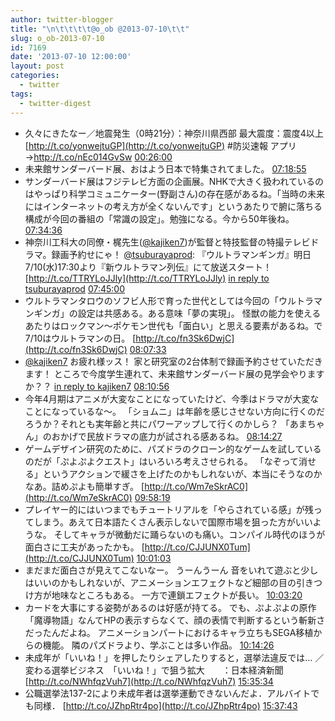 ```yaml
---
author: twitter-blogger
title: "\n\t\t\t\t@o_ob @2013-07-10\t\t"
slug: o_ob-2013-07-10
id: 7169
date: '2013-07-10 12:00:00'
layout: post
categories:
  - twitter
tags:
  - twitter-digest
---
```


*   久々にきたなー／地震発生（0時21分）：神奈川県西部 最大震度：震度4以上 [http://t.co/yonwejtuGP](http://t.co/yonwejtuGP) #防災速報 アプリ→http://t.co/nEc014GvSw [00:26:00](http://twitter.com/o_ob/statuses/354622473326698498)
*   未来館サンダーバード展、おはよう日本で特集されてました。 [07:18:55](http://twitter.com/o_ob/statuses/354726386512052228)
*   サンダーバード展はフジテレビ方面の企画展。NHKで大きく扱われているのはやっぱり科学コミュニケーター(野副さん)の存在感があるね。「当時の未来にはインターネットの考え方が全くないんです」というあたりで腑に落ちる構成が今回の番組の「常識の設定」。勉強になる。今から50年後ね。 [07:34:36](http://twitter.com/o_ob/statuses/354730334320984065)
*   神奈川工科大の同僚・梶先生([@kajiken7](http://twitter.com/kajiken7))が監督と特技監督の特撮テレビドラマ。録画予約せにゃ！ [@tsuburayaprod](http://twitter.com/tsuburayaprod): 『ウルトラマンギンガ』明日7/10(水)17:30より『新ウルトラマン列伝』にて放送スタート！ [http://t.co/TTRYLoJJly](http://t.co/TTRYLoJJly) [in reply to tsuburayaprod](http://twitter.com/tsuburayaprod/statuses/354540646117294080) [07:45:00](http://twitter.com/o_ob/statuses/354732950920761344)
*   ウルトラマンタロウのソフビ人形で育った世代としては今回の「ウルトラマンギンガ」の設定は共感ある。ある意味「夢の実現」。 怪獣の能力を使えるあたりはロックマン～ポケモン世代も「面白い」と思える要素があるね。で7/10はウルトラマンの日。 [http://t.co/fn3Sk6DwjC](http://t.co/fn3Sk6DwjC) [08:07:33](http://twitter.com/o_ob/statuses/354738622794170368)
*   [@kajiken7](http://twitter.com/kajiken7) お疲れ様ッス！ 家と研究室の2台体制で録画予約させていただきます！ ところで今度学生連れて、未来館サンダーバード展の見学会やりますか？？ [in reply to kajiken7](http://twitter.com/kajiken7/statuses/354733292433580032) [08:10:56](http://twitter.com/o_ob/statuses/354739477995978752)
*   今年4月期はアニメが大変なことになっていたけど、今季はドラマが大変なことになっているな〜。 「ショムニ」は年齢を感じさせない方向に行くのだろうか？それとも実年齢と共にパワーアップして行くのかしら？ 「あまちゃん」のおかげで民放ドラマの底力が試される感あるね。 [08:14:27](http://twitter.com/o_ob/statuses/354740360154578944)
*   ゲームデザイン研究のために、パズドラのクローン的なゲームを試しているのだが「ぷよぷよクエスト」はいろいろ考えさせられる。 「なぞって消せる」というアクションで緩さを上げたのかもしれないが、本当にそうなのかなあ。詰めぷよも簡単すぎ。 [http://t.co/Wm7eSkrAC0](http://t.co/Wm7eSkrAC0) [09:58:19](http://twitter.com/o_ob/statuses/354766500508336128)
*   プレイヤー的にはいつまでもチュートリアルを「やらされている感」が残ってしまう。あえて日本語たくさん表示しないで国際市場を狙った方がいいような。 そしてキャラが微動だに踊らないのも痛い。コンパイル時代のほうが面白さに工夫があったかも。 [http://t.co/CJJUNX0Tum](http://t.co/CJJUNX0Tum) [10:01:03](http://twitter.com/o_ob/statuses/354767187355000832)
*   まだまだ面白さが見えてこないなー。 うーんうーん 音をいれて遊ぶと少しはいいのかもしれないが、アニメーションエフェクトなど細部の目の引きつけ方が地味なところもある。 一方で連鎖エフェクトが長い。 [10:03:20](http://twitter.com/o_ob/statuses/354767762826080256)
*   カードを大事にする姿勢があるのは好感が持てる。 でも、ぷよぷよの原作「魔導物語」なんてHPの表示すらなくて、顔の表情で判断するという斬新さだったんだよね。 アニメーションパートにおけるキャラ立ちもSEGA移植からの機能。 隣のパズドラより、学ぶことは多い作品。 [10:14:26](http://twitter.com/o_ob/statuses/354770557721509888)
*   未成年が「いいね！」を押したりシェアしたりすると，選挙法違反では… ／変わる選挙ビジネス　「いいね！」で狙う拡大　　：日本経済新聞 [http://t.co/NWhfqzVuh7](http://t.co/NWhfqzVuh7) [15:35:34](http://twitter.com/o_ob/statuses/354851373050904576)
*   公職選挙法137-2により未成年者は選挙運動できないんだよ．アルバイトでも同様． [http://t.co/JZhpRtr4po](http://t.co/JZhpRtr4po) [15:37:43](http://twitter.com/o_ob/statuses/354851911867957248)
